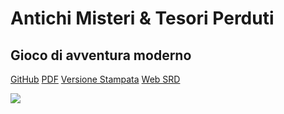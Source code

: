 <!-- _coverpage.md -->

# Antichi Misteri & Tesori Perduti

## Gioco di avventura moderno

[GitHub](https://github.com/Italian-Translation-Alliance/antichimisteri)
[PDF](https://ita-translation-alliance.itch.io/antichi-misteri-tesori-perduti)
[Versione Stampata]()
[Web SRD](/README.md)


<!-- background image -->

![](/_assets/space-6069115.jpg)